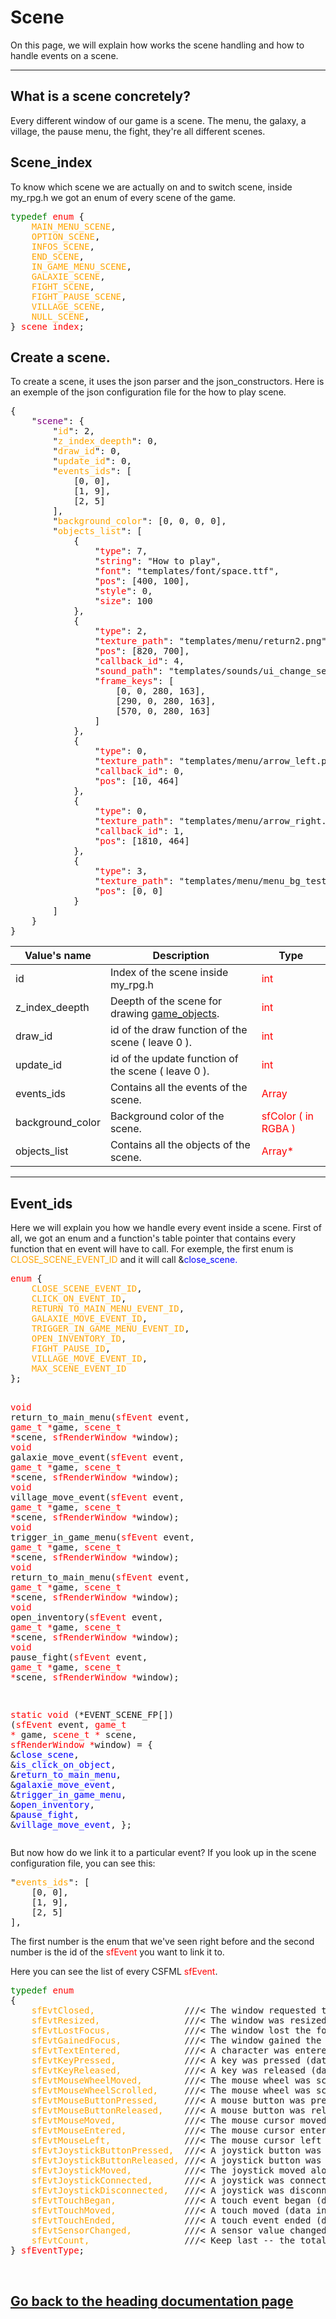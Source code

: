<h1>Scene</h1>
<p>On this page, we will explain how works the scene handling and how to handle events on a scene.</p>
<hr>
<h2>What is a scene concretely?</h2>
<p>Every different window of our game is a scene. The menu, the galaxy, a village, the pause menu, the fight, they're all different scenes.</p>
<h2>Scene_index</h2>
<p>To know which scene we are actually on and to switch scene, inside my_rpg.h we got an enum of every scene of the game.</p>
<pre><font color="green">typedef</font><font color="red"> enum</font> {
	<font color="orange">MAIN_MENU_SCENE</font>,
	<font color="orange">OPTION_SCENE</font>,
	<font color="orange">INFOS_SCENE</font>,
	<font color="orange">END_SCENE</font>,
	<font color="orange">IN_GAME_MENU_SCENE</font>,
	<font color="orange">GALAXIE_SCENE</font>,
	<font color="orange">FIGHT_SCENE</font>,
	<font color="orange">FIGHT_PAUSE_SCENE</font>,
	<font color="orange">VILLAGE_SCENE</font>,
	<font color="orange">NULL_SCENE</font>,
} <font color="red">scene_index</font>;</pre>
<h2>Create a scene.</h2>
<p>To create a scene, it uses the json parser and the json_constructors. Here is an exemple of the json configuration file for the how to play scene.</p>
<pre>{
	"<font color="purple">scene</font>": {
		"<font color="orange">id</font>": 2,
		"<font color="orange">z_index_deepth</font>": 0,
		"<font color="orange">draw_id</font>": 0,
		"<font color="orange">update_id</font>": 0,
		"<font color="orange">events_ids</font>": [
			[0, 0],
			[1, 9],
			[2, 5]
		],
		"<font color="orange">background_color</font>": [0, 0, 0, 0],
		"<font color="orange">objects_list</font>": [
			{
				"<font color="red">type</font>": 7,
				"<font color="red">string</font>": "How to play",
				"<font color="red">font</font>": "templates/font/space.ttf",
				"<font color="red">pos</font>": [400, 100],
				"<font color="red">style</font>": 0,
				"<font color="red">size</font>": 100
			},
			{
				"<font color="red">type</font>": 2,
				"<font color="red">texture_path</font>": "templates/menu/return2.png",
				"<font color="red">pos</font>": [820, 700],
				"<font color="red">callback_id</font>": 4,
				"<font color="red">sound_path</font>": "templates/sounds/ui_change_selection.ogg",
				"<font color="red">frame_keys</font>": [
					[0, 0, 280, 163],
					[290, 0, 280, 163],
					[570, 0, 280, 163]
				]
			},
			{
				"<font color="red">type</font>": 0,
				"<font color="red">texture_path</font>": "templates/menu/arrow_left.png",
				"<font color="red">callback_id</font>": 0,
				"<font color="red">pos</font>": [10, 464]
			},
			{
				"<font color="red">type</font>": 0,
				"<font color="red">texture_path</font>": "templates/menu/arrow_right.png",
				"<font color="red">callback_id</font>": 1,
				"<font color="red">pos</font>": [1810, 464]
			},
			{
				"<font color="red">type</font>": 3,
				"<font color="red">texture_path</font>": "templates/menu/menu_bg_test_with_text.jpg",
				"<font color="red">pos</font>": [0, 0]
			}
		]
	}
}</pre>
<table>
	<thead>
		<tr>
			<th>Value's name</th>
			<th>Description</th>
			<th>Type</th>
		</tr>
	</thead>
	<tbody>
		<tr>
			<td>id</td>
			<td>Index of the scene inside my_rpg.h</td>
			<td><font color="red">int</td></font>
		</tr>
		<tr>
			<td>z_index_deepth</td>
			<td>Deepth of the scene for drawing <a href="game_object.html">game_objects</a>.</td>
			<td><font color="red">int</td></font>
		</tr>
		<tr>
			<td>draw_id</td>
			<td>id of the draw function of the scene ( leave 0 ).</td>
			<td><font color="red">int</td></font>
		</tr>
		<tr>
			<td>update_id</td>
			<td>id of the update function of the scene ( leave 0 ).</td>
			<td><font color="red">int</td></font>
		</tr>
		<tr>
			<td>events_ids</td>
			<td>Contains all the events of the scene.</td>
			<td><font color="red">Array</td></font>
		</tr>
		<tr>
			<td>background_color</td>
			<td>Background color of the scene.</td>
			<td><font color="red">sfColor ( in RGBA )</td></font>
		</tr>
		<tr>
			<td>objects_list</td>
			<td>Contains all the objects of the scene.</td>
			<td><font color="red">Array*</td></font>
		</tr>
	</tbody>
</table>
<hr>
<h2>Event_ids</h2>
<p>Here we will explain you how we handle every event inside a scene. First of all, we got an enum and a function's table pointer that contains every function that en event will have to call. For exemple, the first enum is <font color="orange">CLOSE_SCENE_EVENT_ID</font> and it will call &<font color="blue">close_scene.</font></p>
<pre><font color="red">enum</font> {
	<font color="orange">CLOSE_SCENE_EVENT_ID</font>,
	<font color="orange">CLICK_ON_EVENT_ID</font>,
	<font color="orange">RETURN_TO_MAIN_MENU_EVENT_ID</font>,
	<font color="orange">GALAXIE_MOVE_EVENT_ID</font>,
	<font color="orange">TRIGGER_IN_GAME_MENU_EVENT_ID</font>,
	<font color="orange">OPEN_INVENTORY_ID</font>,
	<font color="orange">FIGHT_PAUSE_ID</font>,
	<font color="orange">VILLAGE_MOVE_EVENT_ID</font>,
	<font color="orange">MAX_SCENE_EVENT_ID</font>
};

<font color="red">void</font> return_to_main_menu(<font color="red">sfEvent</font> event, <font color="red">game_t *</font>game, <font color="red">scene_t *</font>scene, <font color="red">sfRenderWindow *</font>window);
<font color="red">void</font> galaxie_move_event(<font color="red">sfEvent</font> event, <font color="red">game_t *</font>game, <font color="red">scene_t *</font>scene, <font color="red">sfRenderWindow *</font>window);
<font color="red">void</font> village_move_event(<font color="red">sfEvent</font> event, <font color="red">game_t *</font>game, <font color="red">scene_t *</font>scene, <font color="red">sfRenderWindow *</font>window);
<font color="red">void</font> trigger_in_game_menu(<font color="red">sfEvent</font> event, <font color="red">game_t *</font>game, <font color="red">scene_t *</font>scene, <font color="red">sfRenderWindow *</font>window);
<font color="red">void</font> return_to_main_menu(<font color="red">sfEvent</font> event, <font color="red">game_t *</font>game, <font color="red">scene_t *</font>scene, <font color="red">sfRenderWindow *</font>window);
<font color="red">void</font> open_inventory(<font color="red">sfEvent</font> event, <font color="red">game_t *</font>game, <font color="red">scene_t *</font>scene, <font color="red">sfRenderWindow *</font>window);
<font color="red">void</font> pause_fight(<font color="red">sfEvent</font> event, <font color="red">game_t *</font>game, <font color="red">scene_t *</font>scene, <font color="red">sfRenderWindow *</font>window);

<font color="red">static void</font> (*EVENT_SCENE_FP[]) (<font color="red">sfEvent</font> event, <font color="red">game_t *</font> game, <font color="red">scene_t *</font> scene, <font color="red">sfRenderWindow *</font>window) = {
	&<font color="blue">close_scene</font>,
	&<font color="blue">is_click_on_object</font>,
	&<font color="blue">return_to_main_menu</font>,
	&<font color="blue">galaxie_move_event</font>,
	&<font color="blue">trigger_in_game_menu</font>,
	&<font color="blue">open_inventory</font>,
	&<font color="blue">pause_fight</font>,
	&<font color="blue">village_move_event</font>,
};</pre>
<p>But now how do we link it to a particular event? If you look up in the scene configuration file, you can see this:</p>
<pre>"<font color="orange">events_ids</font>": [
	[0, 0],
	[1, 9],
	[2, 5]
],</pre>
<p>The first number is the enum that we've seen right before and the second number is the id of the <font color="red">sfEvent</font> you want to link it to.</p>
<p>Here you can see the list of every CSFML <font color="red">sfEvent</font>.</p>
<pre><font color="green">typedef</font> <font color="red">enum</font>
{
	<font color="orange">sfEvtClosed,                </font> ///< The window requested to be closed (no data)
	<font color="orange">sfEvtResized,               </font> ///< The window was resized (data in event.size)
	<font color="orange">sfEvtLostFocus,             </font> ///< The window lost the focus (no data)
	<font color="orange">sfEvtGainedFocus,           </font> ///< The window gained the focus (no data)
	<font color="orange">sfEvtTextEntered,           </font> ///< A character was entered (data in event.text)
	<font color="orange">sfEvtKeyPressed,            </font> ///< A key was pressed (data in event.key)
	<font color="orange">sfEvtKeyReleased,           </font> ///< A key was released (data in event.key)
	<font color="orange">sfEvtMouseWheelMoved,       </font> ///< The mouse wheel was scrolled (data in event.mouseWheel) (deprecated)
	<font color="orange">sfEvtMouseWheelScrolled,    </font> ///< The mouse wheel was scrolled (data in event.mouseWheelScroll)
	<font color="orange">sfEvtMouseButtonPressed,    </font> ///< A mouse button was pressed (data in event.mouseButton)
	<font color="orange">sfEvtMouseButtonReleased,   </font> ///< A mouse button was released (data in event.mouseButton)
	<font color="orange">sfEvtMouseMoved,            </font> ///< The mouse cursor moved (data in event.mouseMove)
	<font color="orange">sfEvtMouseEntered,          </font> ///< The mouse cursor entered the area of the window (no data)
	<font color="orange">sfEvtMouseLeft,             </font> ///< The mouse cursor left the area of the window (no data)
	<font color="orange">sfEvtJoystickButtonPressed, </font> ///< A joystick button was pressed (data in event.joystickButton)
	<font color="orange">sfEvtJoystickButtonReleased,</font> ///< A joystick button was released (data in event.joystickButton)
	<font color="orange">sfEvtJoystickMoved,         </font> ///< The joystick moved along an axis (data in event.joystickMove)
	<font color="orange">sfEvtJoystickConnected,     </font> ///< A joystick was connected (data in event.joystickConnect)
	<font color="orange">sfEvtJoystickDisconnected,  </font> ///< A joystick was disconnected (data in event.joystickConnect)
	<font color="orange">sfEvtTouchBegan,            </font> ///< A touch event began (data in event.touch)
	<font color="orange">sfEvtTouchMoved,            </font> ///< A touch moved (data in event.touch)
	<font color="orange">sfEvtTouchEnded,            </font> ///< A touch event ended (data in event.touch)
	<font color="orange">sfEvtSensorChanged,         </font> ///< A sensor value changed (data in event.sensor)
	<font color="orange">sfEvtCount,                 </font> ///< Keep last -- the total number of event types
} <font color="red">sfEventType</font>;</pre>
<br><a href="../dev_doc.md"><h2>Go back to the heading documentation page</h2></a>
